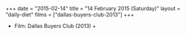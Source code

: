 +++
date = "2015-02-14"
title = "14 February 2015 (Saturday)"
layout = "daily-diet"
films = ["dallas-buyers-club-2013"]
+++


* Film: Dallas Buyers Club (2013) +